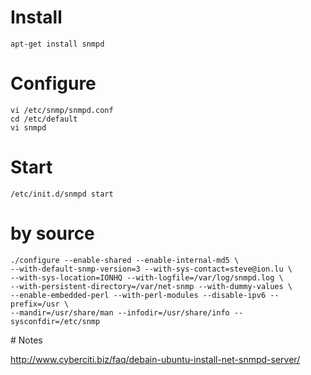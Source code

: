 # Install
```
apt-get install snmpd
```

# Configure
```
vi /etc/snmp/snmpd.conf
cd /etc/default
vi snmpd
```

# Start
```
/etc/init.d/snmpd start
```

# by source
```
./configure --enable-shared --enable-internal-md5 \
--with-default-snmp-version=3 --with-sys-contact=steve@ion.lu \
--with-sys-location=IONHQ --with-logfile=/var/log/snmpd.log \
--with-persistent-directory=/var/net-snmp --with-dummy-values \
--enable-embedded-perl --with-perl-modules --disable-ipv6 --prefix=/usr \
--mandir=/usr/share/man --infodir=/usr/share/info --sysconfdir=/etc/snmp
```

# Notes

http://www.cyberciti.biz/faq/debain-ubuntu-install-net-snmpd-server/
